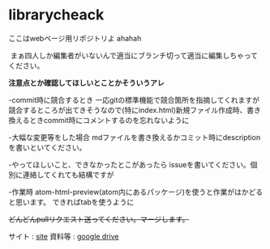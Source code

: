 # librarycheack



ここはwebページ用リポジトリよ
ahahah

<img src="https://profile-counter.glitch.me/ryanlanciaux/count.svg" alt="" />
まぁ四人しか編集者がいないんで適当にブランチ切って適当に編集しちゃってください。






**注意点とか確認してほしいとことかそういうアレ**

-commit時に競合するとき
    一応gitの標準機能で競合箇所を指摘してくれますが
    競合するところが出てきそうなので(特にindex.html)新規ファイル作成時、書き換えるときcommit時にコメントするのを忘れないように

-大幅な変更等をした場合
    mdファイルを書き換えるかコミット時にdescriptionを書いといてください。

-やってほしいこと、できなかったとこがあったら
    issueを書いてください。個別に連絡してくれても結構ですが

-作業時
    atom-html-preview(atom内にあるパッケージ)を使うと作業がはかどると思います。
    できればtabを使うように

~~どんどんpullリクエスト送ってください。マージします。~~




サイト : [site](https://ibkosen-librarycondition.netlify.app/)
資料等 : [google drive](https://drive.google.com/drive/folders/1YB1rYuMj9Dod96YIM1sCtQFkhL5izmdC?usp=sharing)
